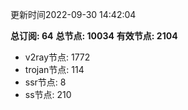 更新时间2022-09-30 14:42:04

**总订阅: 64**
**总节点: 10034**
**有效节点: 2104**
- v2ray节点: 1772
- trojan节点: 114
- ssr节点: 8
- ss节点: 210
